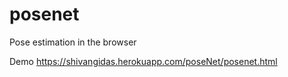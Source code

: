 # posenet
Pose estimation in the browser

Demo https://shivangidas.herokuapp.com/poseNet/posenet.html
